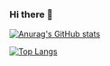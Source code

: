 ### Hi there 👋

<!--
**silvery107/silvery107** is a ✨ _special_ ✨ repository because its `README.md` (this file) appears on your GitHub profile.

Here are some ideas to get you started:

- 🔭 I’m currently working on ...
- 🌱 I’m currently learning ...
- 👯 I’m looking to collaborate on ...
- 🤔 I’m looking for help with ...
- 💬 Ask me about ...
- 📫 How to reach me: ...
- 😄 Pronouns: ...
- ⚡ Fun fact: ...
-->
[![Anurag's GitHub stats](https://github-readme-stats.vercel.app/api?username=silvery107&count_private=true&show_icons=true&hide=prs,issues,contribs)](https://github.com/anuraghazra/github-readme-stats)

[![Top Langs](https://github-readme-stats.vercel.app/api/top-langs/?username=silvery107&layout=compact&exclude_repo=segway-locomotion-stm32,gatech-computer-vision,ME336-Yellow-Team-Project,advisor,academicpages.github.io)](https://github.com/anuraghazra/github-readme-stats)
